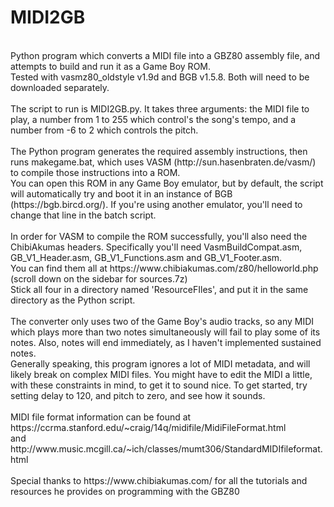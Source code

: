 # MIDI2GB
<br/>
Python program which converts a MIDI file into a GBZ80 assembly file, and attempts to build and run it as a Game Boy ROM. <br/>
Tested with vasmz80_oldstyle v1.9d and BGB v1.5.8. Both will need to be downloaded separately. <br/>
<br/>
The script to run is MIDI2GB.py. It takes three arguments: the MIDI file to play, a number from 1 to 255 which control's the song's tempo, and a number from -6 to 2 which controls the pitch. <br/>
<br/>
The Python program generates the required assembly instructions, then runs makegame.bat, which uses VASM (http://sun.hasenbraten.de/vasm/) to compile those instructions into a ROM. <br/>
You can open this ROM in any Game Boy emulator, but by default, the script will automatically try and boot it in an instance of BGB (https://bgb.bircd.org/). If you're using another emulator, you'll need to change that line in the batch script. <br/>
<br/>
In order for VASM to compile the ROM successfully, you'll also need the ChibiAkumas headers. Specifically you'll need VasmBuildCompat.asm, GB_V1_Header.asm, GB_V1_Functions.asm and GB_V1_Footer.asm. <br/>
You can find them all at https://www.chibiakumas.com/z80/helloworld.php (scroll down on the sidebar for sources.7z) <br/>
Stick all four in a directory named 'ResourceFIles', and put it in the same directory as the Python script.  <br/>
<br/>
The converter only uses two of the Game Boy's audio tracks, so any MIDI which plays more than two notes simultaneously will fail to play some of its notes. Also, notes will end immediately, as I haven't implemented sustained notes. <br/>
Generally speaking, this program ignores a lot of MIDI metadata, and will likely break on complex MIDI files. You might have to edit the MIDI a little, with these constraints in mind, to get it to sound nice.  To get started, try setting delay to 120, and pitch to zero, and see how it sounds. <br/>
<br/>
MIDI file format information can be found at https://ccrma.stanford.edu/~craig/14q/midifile/MidiFileFormat.html<br/>
and http://www.music.mcgill.ca/~ich/classes/mumt306/StandardMIDIfileformat.html<br/>
<br/>
Special thanks to https://www.chibiakumas.com/ for all the tutorials and resources he provides on programming with the GBZ80<br/>
